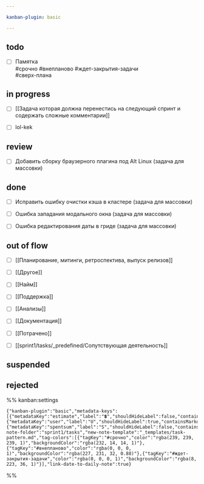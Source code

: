 ```yaml
---

kanban-plugin: basic

---
```


## todo

- [ ] Памятка <br>#срочно #внепланово #ждет-закрытия-задачи<br>#сверх-плана


## in progress

- [ ] [[Задача которая должна перенестись на следующий спринт и содержать сложные комментарии]]
- [ ] lol-kek


## review

- [ ] Добавить сборку браузерного плагина под Alt Linux (задача для массовки)


## done

- [ ] Исправить ошибку очистки кэша в кластере (задача для массовки)
- [ ] Ошибка западания модального окна (задача для массовки)
- [ ] Ошибка редактирования даты в гриде (задача для массовки)


## out of flow

- [ ] [[Планирование, митинги, ретроспектива, выпуск релизов]]
- [ ] [[Другое]]
- [ ] [[Найм]]
- [ ] [[Поддержка]]
- [ ] [[Анализы]]
- [ ] [[Документация]]
- [ ] [[Потрачено]]
- [ ] [[sprint1/tasks/_predefined/Сопутствующая деятельность]]


## suspended



## rejected





%% kanban:settings
```
{"kanban-plugin":"basic","metadata-keys":[{"metadataKey":"estimate","label":"💲","shouldHideLabel":false,"containsMarkdown":true},{"metadataKey":"user","label":"U","shouldHideLabel":true,"containsMarkdown":false},{"metadataKey":"spentsum","label":"S","shouldHideLabel":false,"containsMarkdown":false}],"new-note-folder":"sprint1/tasks","new-note-template":"_templates/task-pattern.md","tag-colors":[{"tagKey":"#срочно","color":"rgba(239, 239, 239, 1)","backgroundColor":"rgba(232, 14, 14, 1)"},{"tagKey":"#внепланово","color":"rgba(0, 0, 0, 1)","backgroundColor":"rgba(227, 231, 32, 0.88)"},{"tagKey":"#ждет-закрытия-задачи","color":"rgba(0, 0, 0, 1)","backgroundColor":"rgba(8, 223, 36, 1)"}],"link-date-to-daily-note":true}
```
%%